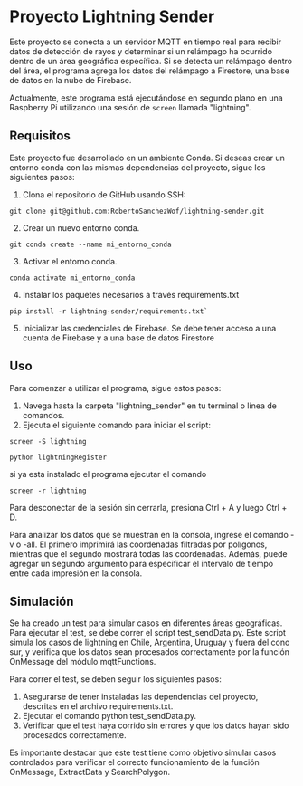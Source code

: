 # Proyecto Lightning Sender

Este proyecto se conecta a un servidor MQTT en tiempo real para recibir datos de detección de rayos y determinar si un relámpago ha ocurrido dentro de un área geográfica específica. Si se detecta un relámpago dentro del área, el programa agrega los datos del relámpago a Firestore, una base de datos en la nube de Firebase.

Actualmente, este programa está ejecutándose en segundo plano en una Raspberry Pi utilizando una sesión de `screen` llamada "lightning".

## Requisitos
Este proyecto fue desarrollado en un ambiente Conda. Si deseas crear un entorno conda con las mismas dependencias del proyecto, sigue los siguientes pasos:

1. Clona el repositorio de GitHub usando SSH:

```
git clone git@github.com:RobertoSanchezWof/lightning-sender.git
```
2) Crear un nuevo entorno conda.
```
git conda create --name mi_entorno_conda
```
3) Activar el entorno conda.

```
conda activate mi_entorno_conda
```
4) Instalar los paquetes necesarios a través requirements.txt
```
pip install -r lightning-sender/requirements.txt`
```
5) Inicializar las credenciales de Firebase. Se debe tener acceso a una cuenta de Firebase y a una base de datos Firestore


## Uso

Para comenzar a utilizar el programa, sigue estos pasos:

1. Navega hasta la carpeta "lightning_sender" en tu terminal o línea de comandos.
2. Ejecuta el siguiente comando para iniciar el script:

```
screen -S lightning

```

```
python lightningRegister
```

si ya esta instalado el programa ejecutar el comando

```
screen -r lightning
```
Para desconectar de la sesión sin cerrarla, presiona Ctrl + A y luego Ctrl + D.

Para analizar los datos que se muestran en la consola, ingrese el comando -v o -all. El primero imprimirá las coordenadas filtradas por polígonos, mientras que el segundo mostrará todas las coordenadas. Además, puede agregar un segundo argumento para especificar el intervalo de tiempo entre cada impresión en la consola.

## Simulación
Se ha creado un test para simular casos en diferentes áreas geográficas. Para ejecutar el test, se debe correr el script test_sendData.py. Este script simula los casos de lightning en Chile, Argentina, Uruguay y fuera del cono sur, y verifica que los datos sean procesados correctamente por la función OnMessage del módulo mqttFunctions.

Para correr el test, se deben seguir los siguientes pasos:

1) Asegurarse de tener instaladas las dependencias del proyecto, descritas en el archivo requirements.txt.
2) Ejecutar el comando python test_sendData.py.
3) Verificar que el test haya corrido sin errores y que los datos hayan sido procesados correctamente.

Es importante destacar que este test tiene como objetivo simular casos controlados para verificar el correcto funcionamiento de la función OnMessage, ExtractData y SearchPolygon.